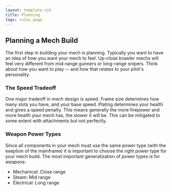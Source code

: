 ```yaml
---
layout: template.njk
title: Planning
tags: rules_page
---
```

## Planning a Mech Build
The first step in building your mech is planning. Typically you want to have an 
idea of how you want your mech to feel. Up-close brawler mechs will feel very 
different from mid-range gunners or long-range snipers. Think about how you want 
to play -- and how that relates to your pilot's personality.

### The Speed Tradeoff
One major tradeoff in mech design is speed. Frame size determines how many slots
you have, and your base speed. Plating determines your health and gives a speed
penalty. This means generally the more firepower and more health your mech has,
the slower it will be. This can be mitigated to some extent with attachments but
not perfectly.

### Weapon Power Types
Since all components in your mech must use the same power type (with the exeption
of the mainframe) it is important to choose the right power type for your mech
build. The most important generalization of power types is for weapons:
 - Mechanical: Close range
 - Steam: Mid range
 - Electrical: Long range
